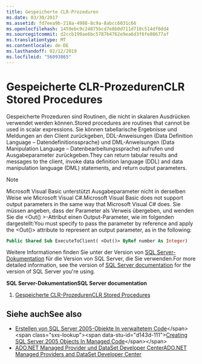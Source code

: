 ```yaml
---
title: Gespeicherte CLR-Prozeduren
ms.date: 03/30/2017
ms.assetid: fd7eea9b-218a-4988-8c9a-8abcc6031c66
ms.openlocfilehash: 1459ebc9c24875bcd7e8b0d711d710c514df0dd4
ms.sourcegitcommit: d2ccb199ae6bc5787b4762e9ea6d3f6fe88677af
ms.translationtype: MT
ms.contentlocale: de-DE
ms.lasthandoff: 02/12/2019
ms.locfileid: "56093865"
---
```

# <a name="clr-stored-procedures"></a><span data-ttu-id="d143d-102">Gespeicherte CLR-Prozeduren</span><span class="sxs-lookup"><span data-stu-id="d143d-102">CLR Stored Procedures</span></span>
<span data-ttu-id="d143d-103">Gespeicherte Prozeduren sind Routinen, die nicht in skalaren Ausdrücken verwendet werden können.</span><span class="sxs-lookup"><span data-stu-id="d143d-103">Stored procedures are routines that cannot be used in scalar expressions.</span></span> <span data-ttu-id="d143d-104">Sie können tabellarische Ergebnisse und Meldungen an den Client zurückgeben, DDL-Anweisungen (Data Definition Language – Datendefinitionssprache) und DML-Anweisungen (Data Manipulation Language – Datenbearbeitungssprache) aufrufen und Ausgabeparameter zurückgeben.</span><span class="sxs-lookup"><span data-stu-id="d143d-104">They can return tabular results and messages to the client, invoke data definition language (DDL) and data manipulation language (DML) statements, and return output parameters.</span></span>  
  
> [!NOTE]
>  <span data-ttu-id="d143d-105">Microsoft Visual Basic unterstützt Ausgabeparameter nicht in derselben Weise wie Microsoft Visual C#.</span><span class="sxs-lookup"><span data-stu-id="d143d-105">Microsoft Visual Basic does not support output parameters in the same way that Microsoft Visual C# does.</span></span> <span data-ttu-id="d143d-106">Sie müssen angeben, dass der Parameter als Verweis übergeben, und wenden Sie die \<Out() >-Attribut einen Output-Parameter, wie im folgenden dargestellt:</span><span class="sxs-lookup"><span data-stu-id="d143d-106">You must specify to pass the parameter by reference and apply the \<Out()> attribute to represent an output parameter, as in the following:</span></span>  
  
```vb
Public Shared Sub ExecuteToClient( <Out()> ByRef number As Integer)  
```
  
<span data-ttu-id="d143d-107">Weitere Informationen finden Sie unter der Version von [SQL Server-Dokumentation](/sql) für die Version von SQL Server, die Sie verwenden.</span><span class="sxs-lookup"><span data-stu-id="d143d-107">For more detailed information, see the version of [SQL Server documentation](/sql) for the version of SQL Server you're using.</span></span>
  
 <span data-ttu-id="d143d-108">**SQL Server-Dokumentation**</span><span class="sxs-lookup"><span data-stu-id="d143d-108">**SQL Server documentation**</span></span>

1. [<span data-ttu-id="d143d-109">Gespeicherte CLR-Prozeduren</span><span class="sxs-lookup"><span data-stu-id="d143d-109">CLR Stored Procedures</span></span>](https://go.microsoft.com/fwlink/?LinkId=115400)  
  
## <a name="see-also"></a><span data-ttu-id="d143d-110">Siehe auch</span><span class="sxs-lookup"><span data-stu-id="d143d-110">See also</span></span>
- <span data-ttu-id="d143d-111">[Erstellen von SQL Server 2005-Objekte In verwaltetem Code](https://docs.microsoft.com/previous-versions/visualstudio/visual-studio-2008/6s0s2at1(v=vs.90))</span><span class="sxs-lookup"><span data-stu-id="d143d-111">[Creating SQL Server 2005 Objects In Managed Code](https://docs.microsoft.com/previous-versions/visualstudio/visual-studio-2008/6s0s2at1(v=vs.90))</span></span>
- [<span data-ttu-id="d143d-112">ADO.NET Managed Provider und DataSet Developer Center</span><span class="sxs-lookup"><span data-stu-id="d143d-112">ADO.NET Managed Providers and DataSet Developer Center</span></span>](https://go.microsoft.com/fwlink/?LinkId=217917)
